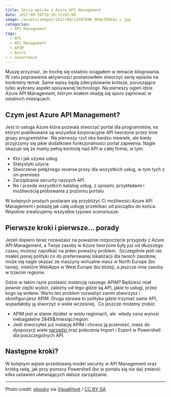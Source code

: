 ```yaml
---
title: Seria wpisów o Azure API Management
date: 2017-09-30T19:20:11+02:00
image: /assets/images/2017/09/12687690_9b8e70564a_z.jpg
categories:
  - API Management
tags:
  - API
  - API Management
  - APIM
  - Azure
- - Governance
---
```

Muszę przyznać, że trochę się ostatnio ociągałem w temacie blogowania. W celu poprawienia aktywności postanowiłem stworzyć serię wpisów na konkretny temat. Same wpisy będą zdecydowanie krótsze, poruszające tylko wybrany aspekt opisywanej technologii. Na pierwszy ogień idzie Azure API Management, którym miałem okazję się sporo zajmować w ostatnich miesiącach.

## Czym jest Azure API Management?

Jest to usługa Azure która pozwala stworzyć portal dla programistów, na którym publikowane są wszystkie korporacyjne API tworzone przez inne grupy programistów.  Na pierwszy rzut oka bardzo niewiele, ale kiedy przyjrzymy się jakie dodatkowe funkcjonalności portal zapewnia. Nagle okazuje się że mamy pełną kontrolę nad API w całej firmie, w tym:

  * Kto i jak używa usług
  * Statystyki użycia
  * Stworzenie potężnego reverse proxy dla wszystkich usług, w tym tych z on-premises
  * Zarządzanie security naszych API
  * No i przede wszystkich katalog usług, z opisami, przykładami i możliwością próbowania z poziomu portalu

W kolejnych postach postaram się przybliżyć Ci możliwości Azure API Management i pokażę jak całą usługę przeklikać od początku do końca. Wspólnie zrealizujemy wszystkie typowe scenariusze.

## Pierwsze kroki i pierwsze&#8230; porady

Jeżeli dopiero teraz rozważasz na poważnie rozpoczęcie przygody z Azure API Management, a Twoje zasoby w Azure tworzone były już od dłuższego czasu, możesz napotkać na jeden poważny problem.  Szczególnie jeśli nie miałeś jasnej polityki co do preferowanej lokalizacji dla twoich zasobów, może się nagle okazać że maszyny wirtualne masz w North Europe (bo taniej), niektóre WebApps w West Europe (bo bliżej), a jeszcze inne zasoby w trzecim regionie.

Gdzie w takim razie postawić instancję naszego APIM? Będziesz miał pewnie ciężki wybór, zależny od tego gdzie są API, jakie to usługi, przez kogo są wołane. Warto ten problem rozważyć zanim stworzysz i skonfigurujesz APIM. Druga sprawa to polityka gdzie trzymać same API, wypadałoby ją stworzyć o wiele wcześniej.  Co jeszcze możemy zrobić:

  * APIM jest w stanie działać w wielu regionach, ale  wtedy cena wynosi niebagatelne 2849$/miesiąc/region.
  * Jeśli stworzyłeś już instację APIM i chcesz ją przenieść, masz do dyspozycji wiele <a href="https://docs.microsoft.com/en-us/azure/api-management/api-management-faq#how-do-i-copy-my-api-management-service-instance-to-a-new-instance" target="_blank" rel="noopener">narzędzi </a>oraz polecenia Import i Export w Powershell dla poszczególnych API.

## Następne kroki?

W kolejnym wpisie przedstawię model security w API Management oraz krótką radę, jak przy pomocy Powershell (bo w portalu się nie da) zmienić kilka ustawień ułatwiających dalsze zarządzanie.

* * *

Photo credit: [phooky](https://www.flickr.com/photos/phooky/12687690/) via [VisualHunt](https://visualhunt.com/re/296da9) /  [CC BY-SA](http://creativecommons.org/licenses/by-sa/2.0/)